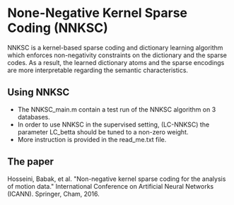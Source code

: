 # None-Negative Kernel Sparse Coding (NNKSC)
NNKSC is a kernel-based sparse coding and dictionary learning algorithm which enforces non-negativity constraints on the dictionary and the sparse codes. As a result, the learned dictionary atoms and the sparse encodings are more interpretable regarding the semantic characteristics.
## Using NNKSC
- The NNKSC_main.m contain a test run of the NNKSC algorithm on 3 databases.
- In order to use NNKSC in the supervised setting, (LC-NNKSC) the parameter LC_betta should be tuned to a non-zero weight.
- More instruction is provided in the read_me.txt file.


## The paper
Hosseini, Babak, et al. "Non-negative kernel sparse coding for the analysis of motion data." International Conference on Artificial Neural Networks (ICANN). Springer, Cham, 2016.
